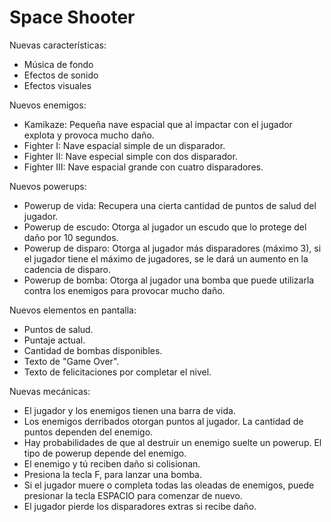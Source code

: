 # Space Shooter

Nuevas características:
- Música de fondo
- Efectos de sonido
- Efectos visuales

Nuevos enemigos:
- Kamikaze: Pequeña nave espacial que al impactar con el jugador explota y provoca mucho daño.
- Fighter I: Nave espacial simple de un disparador.
- Fighter II: Nave especial simple con dos disparador.
- Fighter III: Nave espacial grande con cuatro disparadores.

Nuevos powerups:
- Powerup de vida: Recupera una cierta cantidad de puntos de salud del jugador.
- Powerup de escudo: Otorga al jugador un escudo que lo protege del daño por 10 segundos.
- Powerup de disparo: Otorga al jugador más disparadores (máximo 3), si el jugador tiene el máximo de jugadores, se le dará un aumento en la cadencia de disparo.
- Powerup de bomba: Otorga al jugador una bomba que puede utilizarla contra los enemigos para provocar mucho daño.

Nuevos elementos en pantalla:
- Puntos de salud.
- Puntaje actual.
- Cantidad de bombas disponibles.
- Texto de "Game Over".
- Texto de felicitaciones por completar el nivel.

Nuevas mecánicas:
- El jugador y los enemigos tienen una barra de vida.
- Los enemigos derribados otorgan puntos al jugador. La cantidad de puntos dependen del enemigo.
- Hay probabilidades de que al destruir un enemigo suelte un powerup. El tipo de powerup depende del enemigo.
- El enemigo y tú reciben daño si colisionan.
- Presiona la tecla F, para lanzar una bomba.
- Si el jugador muere o completa todas las oleadas de enemigos, puede presionar la tecla ESPACIO para comenzar de nuevo.
- El jugador pierde los disparadores extras si recibe daño.
